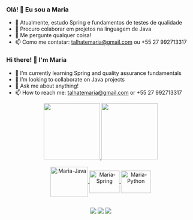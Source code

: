 ### Olá! 👋 Eu sou a Maria
- 🌱 Atualmente, estudo Spring e fundamentos de testes de qualidade
- 👯 Procuro colaborar em projetos na linguagem de Java
- 💬 Me pergunte qualquer coisa!
- 📫 Como me contatar: talhatemaria@gmail.com ou +55 27 992713317

### Hi there! 👋 I'm Maria
- 🌱 I’m currently learning Spring and quality assurance fundamentals
- 👯 I’m looking to collaborate on Java projects
- 💬 Ask me about anything!
- 📫 How to reach me: talhatemaria@gmail.com or +55 27 992713317


<div align="center">
 <a href="https://github.com/mariatalhate">
 <img height="150em" src="https://github-readme-stats.vercel.app/api?username=mariatalhate&show_icons=true&theme=aura&include_all_commits=true&count_private=true"/>
  <img height="150em" src="https://github-readme-stats.vercel.app/api/top-langs/?username=mariatalhate&layout=compact&langs_count=7&theme=aura"/>
</div>

<div align="center">
<div style="display: inline_block"><br>
<img align="center" alt=" Maria-Java" height="80" width="100" src="https://cdn.jsdelivr.net/gh/devicons/devicon/icons/java/java-original.svg"/>
<img align="center" alt=" Maria-Spring" height="60" width="80" src="https://cdn.jsdelivr.net/gh/devicons/devicon/icons/spring/spring-original.svg"/>
<img align="center" alt=" Maria-Python" height="60" width="80" src="https://cdn.jsdelivr.net/gh/devicons/devicon/icons/python/python-original.svg"/>
</div>

##

<div align="center">
<a href="https://www.linkedin.com/in/mariatalhate/" target="_blank"><img src="https://img.shields.io/badge/LinkedIn-0077B5?style=for-the-badge&logo=linkedin&logoColor=white" target="_blank"></a>
<a href="https://wa.me/5527992713317" target="_blank"><img src="https://img.shields.io/badge/WhatsApp-25D366?style=for-the-badge&logo=whatsapp&logoColor=white" target="_blank"></a>
<a href="https://www.instagram.com/mariatalhate/" target="_blank"><img src="https://img.shields.io/badge/Instagram-E4405F?style=for-the-badge&logo=instagram&logoColor=white"></a>
</div>
